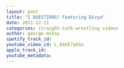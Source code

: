 ```yaml
---
layout: post
title: "5 QUESTIONS! Featuring Divya"
date: 2021-12-21
categories: straight-talk-wrestling videos
author: george-mckay
spotify_track_id: 
youtube_video_id: L_EmSE7ykSo
apple_track_id: 
youtube_metadata: 
---
```

